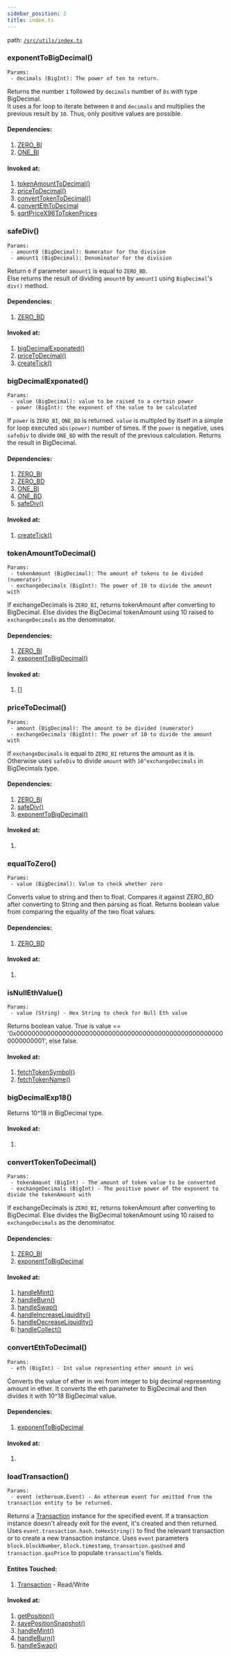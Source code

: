 ```yaml
---
sidebar_position: 2
title: index.ts
---
```


path: [`/src/utils/index.ts`](https://github.com/Uniswap/v3-subgraph/blob/main/src/utils/index.ts)

### exponentToBigDecimal()
```
Params:
 - decimals (BigInt): The power of ten to return.
```
Returns the number `1` followed by `decimals` number of `0s` with type BigDecimal.  
It uses a for loop to iterate between `0` and `decimals` and multiplies the previous result by `10`. Thus, only positive values are possible.

#### Dependencies:
1. [ZERO_BI](./constants.ts#zero_bi)
2. [ONE_BI](./constants.ts#one_bi)


#### Invoked at:
1. [tokenAmountToDecimal()](#tokenamounttodecimal)
2. [priceToDecimal()](#pricetodecimal)
3. [convertTokenToDecimal()](#converttokentodecimal)
4. [convertEthToDecimal](#convertethtodecimal)
5. [sqrtPriceX96ToTokenPrices](./pricing.ts#sqrtpricex96totokenprices)

### safeDiv()
```
Params:
 - amount0 (BigDecimal): Numerator for the division
 - amount1 (BigDecimal): Denominator for the division
```
Return `0` if parameter `amount1` is equal to `ZERO_BD`. <br/>
Else returns the result of dividing `amount0` by `amount1` using `BigDecimal`'s `div()` method.

#### Dependencies:
1. [ZERO_BD](./constants.ts#zero_bd)

#### Invoked at:
1. [bigDecimalExponated()](#bigdecimalexponated)
2. [priceToDecimal()](#pricetodecimal)
3. [createTick()](./tick.ts#createtick)

### bigDecimalExponated()
```
Params:
 - value (BigDecimal): value to be raised to a certain power
 - power (BigInt): the exponent of the value to be calculated
```
If `power` is `ZERO_BI`, `ONE_BD` is returned. `value` is multipled by itself in a simple for loop executed `abs(power)` number of times. If the `power` is negative, uses `safeDiv` to divide `ONE_BD` with the result of the previous calculation. Returns the result in BigDecimal.

#### Dependencies:
1. [ZERO_BI](./constants.ts#zero_bi)
2. [ZERO_BD](./constants.ts#zero_bd)
3. [ONE_BI](./constants.ts#one_bi)
4. [ONE_BD](./constants.ts#one_bd)
5. [safeDiv()](#safediv)

#### Invoked at:
1. [createTick()](./tick.ts#createtick)

### tokenAmountToDecimal()
```
Params:
 - tokenAmount (BigDecimal): The amount of tokens to be divided (numerator)
 - exchangeDecimals (BigInt): The power of 10 to divide the amount with
```
If exchangeDecimals is `ZERO_BI`, returns tokenAmount after converting to BigDecimal. Else divides the BigDecimal tokenAmount using 10 raised to `exchangeDecimals` as the denominator.

#### Dependencies:
1. [ZERO_BI](./constants.ts#zero_bi)
2. [exponentToBigDecimal()](#exponenttobigdecimal)

#### Invoked at:
1. []

### priceToDecimal()
```
Params:
 - amount (BigDecimal): The amount to be divided (numerator)
 - exchangeDecimals (BigInt): The power of 10 to divide the amount with
```
If `exchangeDecimals` is equal to `ZERO_BI` returns the amount as it is. Otherwise uses `safeDiv` to divide `amount` with `10^exchangeDecimals` in BigDecimals type.

#### Dependencies:
1. [ZERO_BI](./constants.ts#zero_bi)
2. [safeDiv()](#safediv)
3. [exponentToBigDecimal()](#exponenttobigdecimal)

#### Invoked at:
1. 

### equalToZero()
```
Params:
 - value (BigDecimal): Value to check whether zero
```
Converts value to string and then to float. Compares it against ZERO_BD after converting to String and then parsing as float. Returns boolean value from comparing the equality of the two float values.

#### Dependencies:
1. [ZERO_BD](./constants.ts#zero_bd)

#### Invoked at:
1. 

### isNullEthValue()
```
Params:
 - value (String) - Hex String to check for Null Eth value
```
Returns boolean value. True is value == '0x0000000000000000000000000000000000000000000000000000000000000001', else false.

#### Invoked at:
1. [fetchTokenSymbol()](./token.ts#fetchtokensymbol)
2. [fetchTokenName()](./token.ts#fetchtokenname)

### bigDecimalExp18()
Returns 10^18 in BigDecimal type.

#### Invoked at:
1.

### convertTokenToDecimal()
```
Params:
 - tokenAmount (BigInt) - The amount of token value to be converted
 - exchangeDecimals (BigInt) - The positive power of the exponent to divide the tokenAmount with
```
If exchangeDecimals is `ZERO_BI`, returns tokenAmount after converting to BigDecimal. Else divides the BigDecimal tokenAmount using 10 raised to `exchangeDecimals` as the denominator.

#### Dependencies:
1. [ZERO_BI](./constants.ts#zero_bi)
2. [exponentToBigDecimal](#exponenttobigdecimal)

#### Invoked at:
1. [handleMint()](../mappings/core.ts#handlemint)
2. [handleBurn()](../mappings/core.ts#handleburn)
3. [handleSwap()](../mappings/core.ts#handleswap)
4. [handleIncreaseLiquidity()](../mappings/position-manager.ts#handleincreaseliquidity)
5. [handleDecreaseLiquidity()](../mappings/position-manager.ts#handledecreaseliquidity)
6. [handleCollect()](../mappings/position-manager.ts#handlecollect)

### convertEthToDecimal()
```
Params:
 - eth (BigInt) - Int value representing ether amount in wei
```
Converts the value of ether in wei from integer to big decimal representing amount in ether. It converts the eth parameter to BigDecimal and then divides it with 10^18 BigDecimal value.

#### Dependencies:
1. [exponentToBigDecimal](#exponenttobigdecimal)

#### Invoked at:
1.

### loadTransaction()
```
Params:
 - event (ethereum.Event) - An ethereum event for emitted from the transaction entity to be returned.
```
Returns a [Transaction](../../schemas/transaction.md) instance for the specified event. If a transaction instance doesn't already exit for the event, it's created and then returned. Uses `event.transaction.hash.toHexString()` to find the relevant transaction or to create a new transaction instance.
Uses `event` parameters `block.blockNumber`, `block.timestamp`, `transaction.gasUsed` and `transaction.gasPrice` to populate `transaction`'s fields.

#### Entites Touched:
1. [Transaction](../../schemas/transaction.md) - Read/Write

#### Invoked at:
1. [getPosition()](../mappings/position-manager.ts#getposition)
2. [savePositionSnapshot()](../mappings/position-manager.ts#savepositionsnapshot)
3. [handleMint()](../mappings/core.ts#handlemint)
4. [handleBurn()](../mappings/core.ts#handleburn)
5. [handleSwap()](../mappings/core.ts#handleswap)